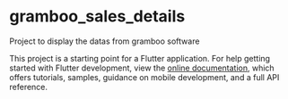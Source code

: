 # gramboo_sales_details

Project to display the datas from gramboo software

This project is a starting point for a Flutter application.
For help getting started with Flutter development, view the
[online documentation](https://docs.flutter.dev/), which offers tutorials,
samples, guidance on mobile development, and a full API reference.
